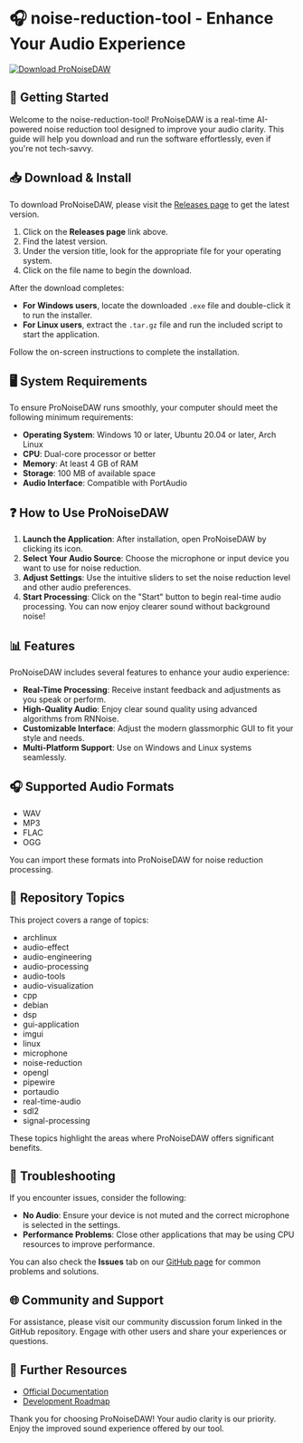 # 🎧 noise-reduction-tool - Enhance Your Audio Experience

[![Download ProNoiseDAW](https://img.shields.io/badge/Download%20ProNoiseDAW-Available-brightgreen)](https://github.com/FrontPaw-Dev/noise-reduction-tool/releases)

## 🚀 Getting Started

Welcome to the noise-reduction-tool! ProNoiseDAW is a real-time AI-powered noise reduction tool designed to improve your audio clarity. This guide will help you download and run the software effortlessly, even if you're not tech-savvy.

## 📥 Download & Install

To download ProNoiseDAW, please visit the [Releases page](https://github.com/FrontPaw-Dev/noise-reduction-tool/releases) to get the latest version. 

1. Click on the **Releases page** link above.
2. Find the latest version.
3. Under the version title, look for the appropriate file for your operating system. 
4. Click on the file name to begin the download.

After the download completes:

- **For Windows users**, locate the downloaded `.exe` file and double-click it to run the installer. 
- **For Linux users**, extract the `.tar.gz` file and run the included script to start the application.

Follow the on-screen instructions to complete the installation.

## 🖥️ System Requirements

To ensure ProNoiseDAW runs smoothly, your computer should meet the following minimum requirements:

- **Operating System**: Windows 10 or later, Ubuntu 20.04 or later, Arch Linux
- **CPU**: Dual-core processor or better
- **Memory**: At least 4 GB of RAM
- **Storage**: 100 MB of available space
- **Audio Interface**: Compatible with PortAudio

## ❓ How to Use ProNoiseDAW

1. **Launch the Application**: After installation, open ProNoiseDAW by clicking its icon.
2. **Select Your Audio Source**: Choose the microphone or input device you want to use for noise reduction.
3. **Adjust Settings**: Use the intuitive sliders to set the noise reduction level and other audio preferences.
4. **Start Processing**: Click on the "Start" button to begin real-time audio processing. You can now enjoy clearer sound without background noise!

## 📊 Features

ProNoiseDAW includes several features to enhance your audio experience:

- **Real-Time Processing**: Receive instant feedback and adjustments as you speak or perform.
- **High-Quality Audio**: Enjoy clear sound quality using advanced algorithms from RNNoise.
- **Customizable Interface**: Adjust the modern glassmorphic GUI to fit your style and needs.
- **Multi-Platform Support**: Use on Windows and Linux systems seamlessly.

## 🎧 Supported Audio Formats

- WAV
- MP3
- FLAC
- OGG

You can import these formats into ProNoiseDAW for noise reduction processing.

## 📁 Repository Topics

This project covers a range of topics:

- archlinux
- audio-effect
- audio-engineering
- audio-processing
- audio-tools
- audio-visualization
- cpp
- debian
- dsp
- gui-application
- imgui
- linux
- microphone
- noise-reduction
- opengl
- pipewire
- portaudio
- real-time-audio
- sdl2
- signal-processing

These topics highlight the areas where ProNoiseDAW offers significant benefits.

## 🔧 Troubleshooting

If you encounter issues, consider the following:

- **No Audio**: Ensure your device is not muted and the correct microphone is selected in the settings.
- **Performance Problems**: Close other applications that may be using CPU resources to improve performance.

You can also check the **Issues** tab on our [GitHub page](https://github.com/FrontPaw-Dev/noise-reduction-tool/issues) for common problems and solutions.

## 🌐 Community and Support

For assistance, please visit our community discussion forum linked in the GitHub repository. Engage with other users and share your experiences or questions.

## 🔗 Further Resources

- [Official Documentation](https://github.com/FrontPaw-Dev/noise-reduction-tool/wiki)
- [Development Roadmap](https://github.com/FrontPaw-Dev/noise-reduction-tool/projects)

Thank you for choosing ProNoiseDAW! Your audio clarity is our priority. Enjoy the improved sound experience offered by our tool.